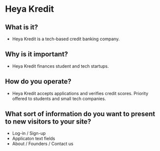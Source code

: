 # Heya Kredit

## What is it?
- Heya Kredit is a tech-based credit banking company.

## Why is it important?
- Heya Kredit finances student and tech startups.

## How do you operate?
- Heya Kredit accepts applications and verifies credit scores. Priority offered to students and small tech companies.

## What sort of information do you want to present to new visitors to your site?
- Log-in / Sign-up
- Applicaton text fields
- About / Founders / Contact us